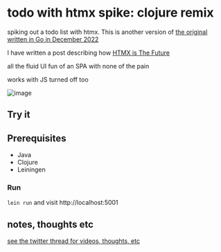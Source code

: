 # todo with htmx spike: clojure remix

spiking out a todo list with htmx. This is another version of [the original written in Go in December 2022](https://github.com/quii/todo)

I have written a post describing how [HTMX is The Future](https://quii.dev/HTMX_is_the_Future) 

all the fluid UI fun of an SPA with none of the pain

works with JS turned off too

![image](https://user-images.githubusercontent.com/631756/205446910-2196c5e5-ffe5-418d-b468-9523d0d2d954.png)

## Try it

## Prerequisites
* Java
* Clojure
* Leiningen

### Run
`lein run` and visit http://localhost:5001

## notes, thoughts etc

[see the twitter thread for videos, thoughts, etc](https://twitter.com/quii/status/1598987894865113088)
